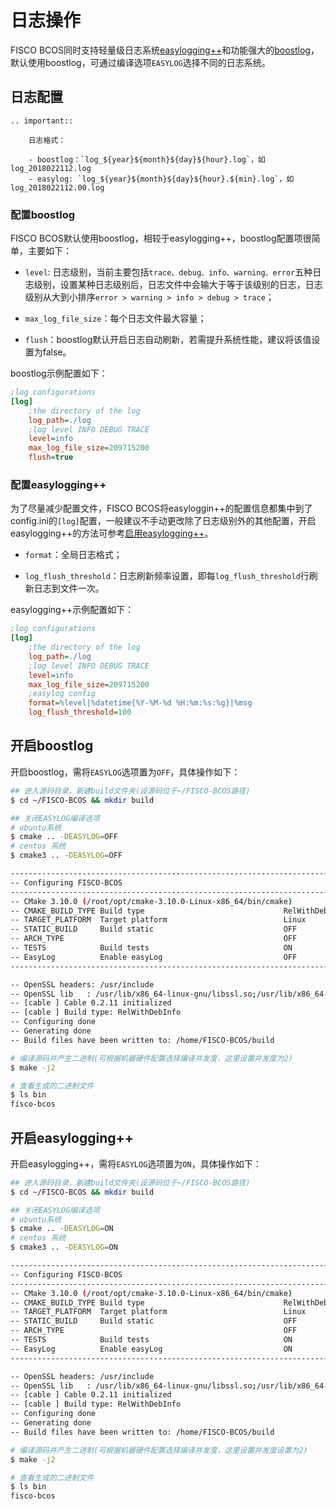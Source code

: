 # 日志操作

FISCO BCOS同时支持轻量级日志系统[easylogging++](https://github.com/zuhd-org/easyloggingpp)和功能强大的[boostlog](https://www.boost.org/doc/libs/1_63_0/libs/log/doc/html/index.html)，默认使用boostlog，可通过编译选项`EASYLOG`选择不同的日志系统。


## 日志配置

```eval_rst
.. important::

    日志格式：

    - boostlog：`log_${year}${month}${day}${hour}.log`，如log_2018022112.log
    - easylog: `log_${year}${month}${day}${hour}.${min}.log`，如log_2018022112.00.log
```

### 配置boostlog

FISCO BCOS默认使用boostlog，相较于easylogging++，boostlog配置项很简单，主要如下：

- `level`: 日志级别，当前主要包括`trace、debug、info、warning、error`五种日志级别，设置某种日志级别后，日志文件中会输大于等于该级别的日志，日志级别从大到小排序`error > warning > info > debug > trace`；

- `max_log_file_size`：每个日志文件最大容量；

- `flush`：boostlog默认开启日志自动刷新，若需提升系统性能，建议将该值设置为false。

boostlog示例配置如下：

```ini
;log configurations
[log]
    ;the directory of the log
    log_path=./log
    ;log level INFO DEBUG TRACE
    level=info
    max_log_file_size=209715200
    flush=true
```

### 配置easylogging++

为了尽量减少配置文件，FISCO BCOS将easyloggin++的配置信息都集中到了config.ini的`[log]`配置，一般建议不手动更改除了日志级别外的其他配置，开启easylogging++的方法可参考[启用easylogging++](log_access.html#id4)。

- `format`：全局日志格式；

- `log_flush_threshold`：日志刷新频率设置，即每`log_flush_threshold`行刷新日志到文件一次。

easylogging++示例配置如下：

```ini
;log configurations
[log]
    ;the directory of the log
    log_path=./log
    ;log level INFO DEBUG TRACE
    level=info
    max_log_file_size=209715200
    ;easylog config
    format=%level|%datetime{%Y-%M-%d %H:%m:%s:%g}|%msg
    log_flush_threshold=100
```

## 开启boostlog

开启boostlog，需将`EASYLOG`选项置为`OFF`，具体操作如下：

```bash
## 进入源码目录，新建build文件夹(设源码位于~/FISCO-BCOS路径)
$ cd ~/FISCO-BCOS && mkdir build

## 关闭EASYLOG编译选项
# ubuntu系统
$ cmake .. -DEASYLOG=OFF
# centos 系统
$ cmake3 .. -DEASYLOG=OFF

------------------------------------------------------------------------
-- Configuring FISCO-BCOS
------------------------------------------------------------------------
-- CMake 3.10.0 (/root/opt/cmake-3.10.0-Linux-x86_64/bin/cmake)
-- CMAKE_BUILD_TYPE Build type                               RelWithDebInfo
-- TARGET_PLATFORM  Target platform                          Linux
-- STATIC_BUILD     Build static                             OFF
-- ARCH_TYPE                                                 OFF
-- TESTS            Build tests                              ON
-- EasyLog          Enable easyLog                           OFF
------------------------------------------------------------------------

-- OpenSSL headers: /usr/include
-- OpenSSL lib   : /usr/lib/x86_64-linux-gnu/libssl.so;/usr/lib/x86_64-linux-gnu/libcrypto.so
-- [cable ] Cable 0.2.11 initialized
-- [cable ] Build type: RelWithDebInfo
-- Configuring done
-- Generating done
-- Build files have been written to: /home/FISCO-BCOS/build

# 编译源码并产生二进制(可根据机器硬件配置选择编译并发度，这里设置并发度为2)
$ make -j2

# 查看生成的二进制文件
$ ls bin
fisco-bcos
```

## 开启easylogging++

开启easylogging++，需将`EASYLOG`选项置为`ON`，具体操作如下：

```bash
## 进入源码目录，新建build文件夹(设源码位于~/FISCO-BCOS路径)
$ cd ~/FISCO-BCOS && mkdir build

## 关闭EASYLOG编译选项
# ubuntu系统
$ cmake .. -DEASYLOG=ON
# centos 系统
$ cmake3 .. -DEASYLOG=ON

------------------------------------------------------------------------
-- Configuring FISCO-BCOS
------------------------------------------------------------------------
-- CMake 3.10.0 (/root/opt/cmake-3.10.0-Linux-x86_64/bin/cmake)
-- CMAKE_BUILD_TYPE Build type                               RelWithDebInfo
-- TARGET_PLATFORM  Target platform                          Linux
-- STATIC_BUILD     Build static                             OFF
-- ARCH_TYPE                                                 OFF
-- TESTS            Build tests                              ON
-- EasyLog          Enable easyLog                           ON
------------------------------------------------------------------------

-- OpenSSL headers: /usr/include
-- OpenSSL lib   : /usr/lib/x86_64-linux-gnu/libssl.so;/usr/lib/x86_64-linux-gnu/libcrypto.so
-- [cable ] Cable 0.2.11 initialized
-- [cable ] Build type: RelWithDebInfo
-- Configuring done
-- Generating done
-- Build files have been written to: /home/FISCO-BCOS/build

# 编译源码并产生二进制(可根据机器硬件配置选择编译并发度，这里设置并发度设置为2)
$ make -j2

# 查看生成的二进制文件
$ ls bin
fisco-bcos
```